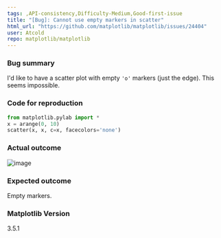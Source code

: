 ```yaml
---
tags: ,API-consistency,Difficulty-Medium,Good-first-issue
title: "[Bug]: Cannot use empty markers in scatter"
html_url: "https://github.com/matplotlib/matplotlib/issues/24404"
user: Atcold
repo: matplotlib/matplotlib
---
```


### Bug summary

I'd like to have a scatter plot with empty `'o'` markers (just the edge).
This seems impossible.

### Code for reproduction

```python
from matplotlib.pylab import *
x = arange(0, 10)
scatter(x, x, c=x, facecolors='none')
```


### Actual outcome

![image](https://user-images.githubusercontent.com/2119355/200681966-8173ca7e-5aa9-4e27-8ebe-83306de4bb73.png)


### Expected outcome

Empty markers.

### Matplotlib Version

3.5.1
